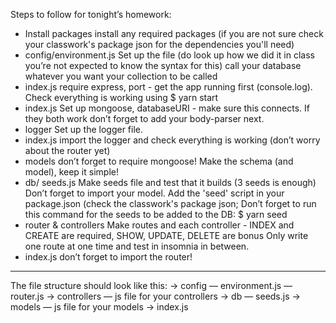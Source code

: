 Steps to follow for tonight’s homework:
- Install packages
install any required packages (if you are not sure check your classwork's package json for the dependencies you'll need)
- config/environment.js
Set up the file (do look up how we did it in class you’re not expected to know the syntax for this)
call your database whatever you want your collection to be called
- index.js
require express, port - get the app running first (console.log). Check everything is working using $ yarn start
- index.js
Set up mongoose, databaseURI - make sure this connects. If they both work don’t forget to add your body-parser next. 
- logger
Set up the logger file. 
- index.js 
import the logger and check everything is working (don’t worry about the router yet)
- models
don’t forget to require mongoose!
Make the schema (and model), keep it simple!
- db/ seeds.js
Make seeds file and test that it builds (3 seeds is enough)
Don’t forget to import your model. 
Add the 'seed' script in your package.json (check the classwork's package json;
Don’t forget to run this command for the seeds to be added to the DB:
$ yarn seed 
- router & controllers 
Make routes and each controller - INDEX and CREATE are required, 
SHOW, UPDATE, DELETE are bonus
Only write one route at one time and test in insomnia in between. 
- index.js
don’t forget to import the router! 
---
The file structure should look like this:
-> config
   — environment.js
   — router.js
-> controllers
   — js file for your controllers
-> db
   — seeds.js
-> models
   — js file for your models
-> index.js